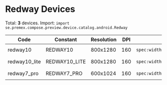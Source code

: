 # Redway Devices

Total: **3** devices. Import: `import se.premex.compose.preview.device.catalog.android.Redway`

| Code | Constant | Resolution | DPI | Compose Spec | Preview Usage |
|------|----------|------------|-----|-------------|---------------|
| redway10 | REDWAY10 | 800x1280 | 160 | `spec:width=800px,height=1280px,dpi=160` | `@Preview(device = Redway.REDWAY10)` |
| redway10_lite | REDWAY10_LITE | 800x1280 | 160 | `spec:width=800px,height=1280px,dpi=160` | `@Preview(device = Redway.REDWAY10_LITE)` |
| redway7_pro | REDWAY7_PRO | 600x1024 | 160 | `spec:width=600px,height=1024px,dpi=160` | `@Preview(device = Redway.REDWAY7_PRO)` |

<!-- Generated automatically. Do not edit manually. -->
